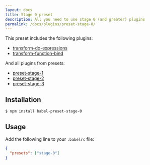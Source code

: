 ```yaml
---
layout: docs
title: Stage 0 preset
description: All you need to use stage 0 (and greater) plugins
permalink: /docs/plugins/preset-stage-0/
---
```


This preset includes the following plugins:

- [transform-do-expressions](/docs/plugins/transform-do-expressions)
- [transform-function-bind](/docs/plugins/transform-function-bind)

And all plugins from presets:

- [preset-stage-1](/docs/plugins/preset-stage-1)
- [preset-stage-2](/docs/plugins/preset-stage-2)
- [preset-stage-3](/docs/plugins/preset-stage-3)

## Installation

```sh
$ npm install babel-preset-stage-0
```

## Usage

Add the following line to your `.babelrc` file:

```json
{
  "presets": ["stage-0"]
}
```
